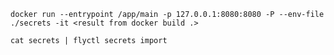 `docker run --entrypoint /app/main -p 127.0.0.1:8080:8080 -P --env-file ./secrets -it <result from docker build .>`

`cat secrets | flyctl secrets import`
